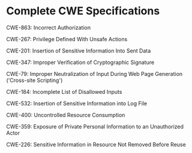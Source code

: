 

# Complete CWE Specifications

CWE-863: Incorrect Authorization

CWE-267: Privilege Defined With Unsafe Actions

CWE-201: Insertion of Sensitive Information Into Sent Data

CWE-347: Improper Verification of Cryptographic Signature

CWE-79: Improper Neutralization of Input During Web Page Generation ('Cross-site Scripting')

CWE-184: Incomplete List of Disallowed Inputs

CWE-532: Insertion of Sensitive Information into Log File

CWE-400: Uncontrolled Resource Consumption

CWE-359: Exposure of Private Personal Information to an Unauthorized Actor

CWE-226: Sensitive Information in Resource Not Removed Before Reuse
